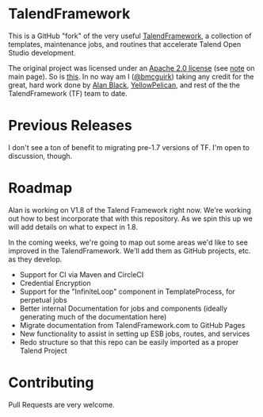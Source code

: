 # TalendFramework
This is a GitHub "fork" of the very useful [TalendFramework](http://talendframework.com/), a collection of templates, maintenance jobs, and routines that accelerate Talend Open Studio development.

The original project was licensed under an [Apache 2.0 license](https://www.apache.org/licenses/LICENSE-2.0) (see [note](http://talendframework.com/) on main page). So is [this](LICENSE). In no way am I ([@bmcguirk](https://github.com/bmcguirk)) taking any credit for the great, hard work done by [Alan Black](https://www.linkedin.com/in/alanblack/), [YellowPelican](http://yellowpelican.co.uk/), and rest of the the TalendFramework (TF) team to date. 

# Previous Releases
I don't see a ton of benefit to migrating pre-1.7 versions of TF. I'm open to discussion, though. 

# Roadmap
Alan is working on V1.8 of the Talend Framework right now. We're working out how to best incorporate that with this repository. As we spin this up we will add details on what to expect in 1.8. 

In the coming weeks, we're going to map out some areas we'd like to see improved in the TalendFramework. We'll add them as GitHub projects, etc. as they develop. 

- Support for CI via Maven and CircleCI
- Credential Encryption
- Support for the "InfiniteLoop" component in TemplateProcess, for perpetual jobs
- Better internal Documentation for jobs and components (ideally generating much of the documentation here)
- Migrate documentation from TalendFramework.com to GitHub Pages
- New functionality to assist in setting up ESB jobs, routes, and services
- Redo structure so that this repo can be easily imported as a proper Talend Project

# Contributing
Pull Requests are very welcome.